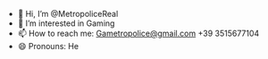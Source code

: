 - 👋 Hi, I’m @MetropoliceReal
- 👀 I’m interested in Gaming
- 📫 How to reach me: Gametropolice@gmail.com +39 3515677104 
- 😄 Pronouns: He


<!---
MetropoliceReal/MetropoliceReal is a ✨ special ✨ repository because its `README.md` (this file) appears on your GitHub profile.
You can click the Preview link to take a look at your changes.
--->
